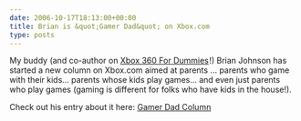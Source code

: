 ```yaml
---
date: 2006-10-17T18:13:00+00:00
title: Brian is &quot;Gamer Dad&quot; on Xbox.com
type: posts
---
```

My buddy (and co-author on [Xbox 360 For Dummies](http://www.amazon.com/gp/product/0471771805?ie=UTF8&tag=duncanmackenz-20&linkCode=as2&camp=1789&creative=9325&creativeASIN=0471771805)<img style="margin: 0px; border-top-style: none! important; border-right-style: none! important; border-left-style: none! important; border-bottom-style: none! important" height="1" alt="" src="http://www.assoc-amazon.com/e/ir?t=duncanmackenz-20&l=as2&o=1&a=0471771805" width="1" border="0" />!) Brian Johnson has started a new column on Xbox.com aimed at parents ... parents who game with their kids... parents whose kids play games... and even just parents who play games (gaming is different for folks who have kids in the house!).

Check out his entry about it here: <a title="Gamer Dad Column" href="http://brianjo.spaces.live.com/blog/cns!57C723EC58B8F3A3!1816.entry">Gamer Dad Column</a>
